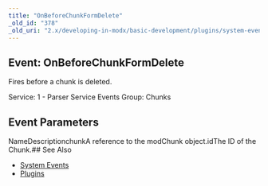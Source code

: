 ```yaml
---
title: "OnBeforeChunkFormDelete"
_old_id: "378"
_old_uri: "2.x/developing-in-modx/basic-development/plugins/system-events/onbeforechunkformdelete"
---
```


## Event: OnBeforeChunkFormDelete

Fires before a chunk is deleted.

Service: 1 - Parser Service Events 
Group: Chunks

## Event Parameters

NameDescriptionchunkA reference to the modChunk object.idThe ID of the Chunk.## See Also

- [System Events](developing-in-modx/basic-development/plugins/system-events "System Events")
- [Plugins](developing-in-modx/basic-development/plugins "Plugins")